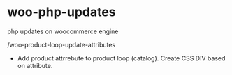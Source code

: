# woo-php-updates

php updates on woocommerce engine

/woo-product-loop-update-attributes
 - Add product attrrebute to product loop (catalog). Create CSS DIV based on attribute.
 
